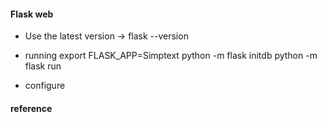 #### Flask web

- Use the latest version -> flask --version
-  running
   export FLASK_APP=Simptext
   python -m flask initdb
   python -m flask run

- configure   

#### reference

